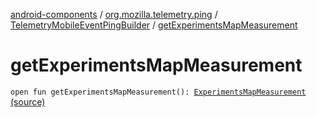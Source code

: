 [android-components](../../index.md) / [org.mozilla.telemetry.ping](../index.md) / [TelemetryMobileEventPingBuilder](index.md) / [getExperimentsMapMeasurement](./get-experiments-map-measurement.md)

# getExperimentsMapMeasurement

`open fun getExperimentsMapMeasurement(): `[`ExperimentsMapMeasurement`](../../org.mozilla.telemetry.measurement/-experiments-map-measurement/index.md) [(source)](https://github.com/mozilla-mobile/android-components/blob/master/components/service/telemetry/src/main/java/org/mozilla/telemetry/ping/TelemetryMobileEventPingBuilder.java#L42)